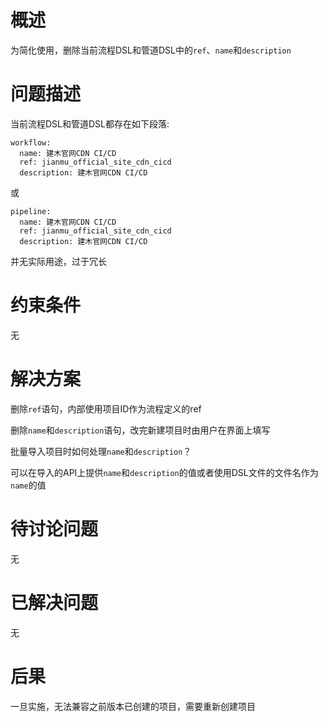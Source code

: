 # 概述

为简化使用，删除当前流程DSL和管道DSL中的`ref`、`name`和`description`

# 问题描述

当前流程DSL和管道DSL都存在如下段落:
```
workflow:
  name: 建木官网CDN CI/CD
  ref: jianmu_official_site_cdn_cicd
  description: 建木官网CDN CI/CD
```
或
```
pipeline:
  name: 建木官网CDN CI/CD
  ref: jianmu_official_site_cdn_cicd
  description: 建木官网CDN CI/CD
```
并无实际用途，过于冗长

# 约束条件

无

# 解决方案

删除`ref`语句，内部使用项目ID作为流程定义的ref

删除`name`和`description`语句，改完新建项目时由用户在界面上填写

批量导入项目时如何处理`name`和`description`？

可以在导入的API上提供`name`和`description`的值或者使用DSL文件的文件名作为`name`的值

# 待讨论问题

无

# 已解决问题

无

# 后果

一旦实施，无法兼容之前版本已创建的项目，需要重新创建项目
